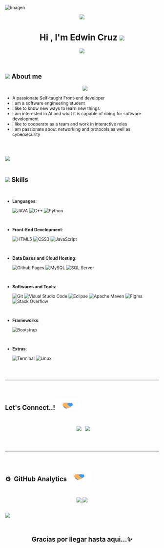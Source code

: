 ![Imagen](https://github.com/MCRLogPose/MCRLogPose/issues/1#issue-2868135226)
<p align="center">
  <img src="https://github.com/thompsonemerson/thompsonemerson/raw/master/cover-thompson.png" height="200"/>
</p>
<h1 align="center"><b>Hi , I'm Edwin Cruz </b><img src="https://media.giphy.com/media/hvRJCLFzcasrR4ia7z/giphy.gif" width="35"></h1>
<!--  -->
<p align="center">
  <a href="https://github.com/DenverCoder1/readme-typing-svg"><img src="https://readme-typing-svg.herokuapp.com?font=Time+New+Roman&color=cyan&size=25&center=true&vCenter=true&width=600&height=100&lines=Assalamu+O+Alaikum+Warahmatullah..&hearts;++;Self-taught+Front-End+Developer,;Computer+Science+Student,;CTF+Newbie,;Active+Learner/Researcher,;Love+to+learn+new+stuffs..<3"></a>
</p>


<br>



	
## <picture><img src = "https://media.giphy.com/media/du3J3cXyzhj75IOgvA/giphy.gif" width = 30px></picture> **About me**

<picture> <img align="right" src="https://media.giphy.com/media/SWoSkN6DxTszqIKEqv/giphy.gif" width = 250px></picture>

<br>

- A passionate Self-taught Front-end developer
- I am a software engineering student
- I like to know new ways to learn new things
- I am interested in AI and what it is capable of doing for software development
- I like to cooperate as a team and work in interactive roles
- I am passionate about networking and protocols as well as cybersecurity

<br><br>

<img src="https://user-images.githubusercontent.com/73097560/115834477-dbab4500-a447-11eb-908a-139a6edaec5c.gif"><br><br>

## <img src="https://media2.giphy.com/media/QssGEmpkyEOhBCb7e1/giphy.gif?cid=ecf05e47a0n3gi1bfqntqmob8g9aid1oyj2wr3ds3mg700bl&rid=giphy.gif" width ="25"><b> Skills</b>
<br>

<p align="center">

- **Languages**:
    
    ![JAVA](https://img.shields.io/badge/Java-ED8B00?style=for-the-badge&logo=java&logoColor=white)
    ![C++](https://img.shields.io/badge/C++%20-%2300599C.svg?style=for-the-badge&logo=c%2B%2B&logoColor=white)
    ![Python](https://img.shields.io/badge/Python%20-%2314354C.svg?style=for-the-badge&logo=python&logoColor=white)

<br>   
    
- **Front-End Development**:

   ![HTML5](https://img.shields.io/badge/HTML5%20-%23E34F26.svg?style=for-the-badge&logo=html5&logoColor=white)
   ![CSS3](https://img.shields.io/badge/CSS%20-%231572B6.svg?style=for-the-badge&logo=css3&logoColor=white)
   ![JavaScript](https://img.shields.io/badge/JavaScript%20-%23F7DF1E.svg?style=for-the-badge&logo=javascript&logoColor=black)

<br>

- **Data Bases and Cloud Hosting**:

    ![Github Pages](https://img.shields.io/badge/GitHub%20Pages-%23327FC7.svg?style=for-the-badge&logo=github&logoColor=white)
    ![MySQL](https://img.shields.io/badge/MySQL-00000F?style=for-the-badge&logo=mysql&logoColor=white)
    ![SQL Server](https://img.shields.io/badge/Microsoft_SQL_Server-CC2927?style=for-the-badge&logo=java&logoColor=white)
    
<br>

- **Softwares and Tools**:

    ![Git](https://img.shields.io/badge/git-%23F05033.svg?style=for-the-badge&logo=git&logoColor=white)
    ![Visual Studio Code](https://img.shields.io/badge/Visual%20Studio%20Code-0078d7.svg?style=for-the-badge&logo=visual-studio-code&logoColor=white)
    ![Eclipse](https://img.shields.io/badge/Eclipse-FE7A16.svg?style=for-the-badge&logo=Eclipse&logoColor=white)
    ![Apache Maven](https://img.shields.io/badge/Apache%20Maven-C71A36?style=for-the-badge&logo=Apache%20Maven&logoColor=white)
    ![Figma](https://img.shields.io/badge/Jira-0052CC?style=for-the-badge&logo=Jira&logoColor=white)
    ![Stack Overflow](https://img.shields.io/badge/Stack_Overflow-FE7A16?style=for-the-badge&logo=stack-overflow&logoColor=white)

<br>

- **Frameworks**:

    ![Bootstrap](https://img.shields.io/badge/bootstrap-%23563D7C.svg?style=for-the-badge&logo=bootstrap&logoColor=white)

<br>

- **Extras**:

    ![Terminal](https://img.shields.io/badge/Terminal-%23054020?style=for-the-badge&logo=gnu-bash&logoColor=white)
    ![Linux](https://img.shields.io/badge/Linux-FCC624?style=for-the-badge&logo=linux&logoColor=black)


</p>

<br>
<br>

-----

<br>


## <b> Let's Connect..!</b><img src="https://github.com/0xAbdulKhalid/0xAbdulKhalid/raw/main/assets/mdImages/handshake.gif" width ="80">
<br>

<p align="center">
	&nbsp; <a href="https://www.linkedin.com/in/edwin-manuel-cruz-rivera/" target="_blank" rel="noopener noreferrer"><img src="https://img.icons8.com/plasticine/100/000000/linkedin.png" width="50" /></a>
	&nbsp; <a href="mailto:cruzriveraedwinmanuel@gmail.com" target="_blank" rel="noopener noreferrer"><img src="https://img.icons8.com/plasticine/100/000000/gmail.png"  width="50" /></a>
</p>

<br>
<br>

-----

<br>

## <b> ⚙️ &nbsp;GitHub Analytics</b><img src="https://github.com/0xAbdulKhalid/0xAbdulKhalid/raw/main/assets/mdImages/handshake.gif" width ="80">
<br>

<p align="center">
<a href="https://github.com/MCRLogPose">
  <img height="180em" src="https://github-readme-stats-eight-theta.vercel.app/api?username=MCRLogPose&show_icons=true&theme=algolia&include_all_commits=true&count_private=true"/>
  <img height="180em" src="https://github-readme-stats-eight-theta.vercel.app/api/top-langs/?username=MCRLogPose&layout=compact&langs_count=8&theme=algolia"/>
</a>
</p>

<br>
<img src="https://user-images.githubusercontent.com/73097560/115834477-dbab4500-a447-11eb-908a-139a6edaec5c.gif">

<div align='center'>

## <br>Gracias por llegar hasta aqui...✨</br>

</div>
<br>
<br>
